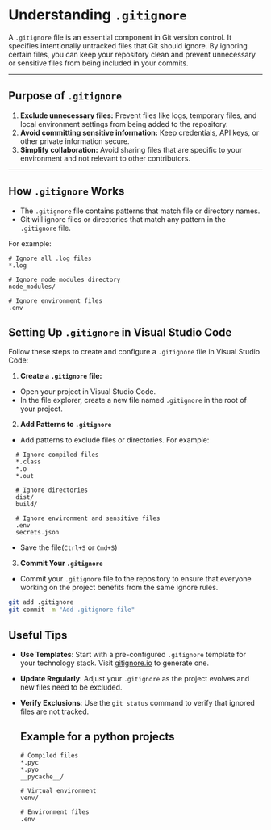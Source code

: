 # Understanding `.gitignore`

A `.gitignore` file is an essential component in Git version control. It specifies intentionally untracked files that Git should ignore. By ignoring certain files, 
you can keep your repository clean and prevent unnecessary or sensitive files from being included in your commits.

---

## **Purpose of `.gitignore`**
1. **Exclude unnecessary files:** Prevent files like logs, temporary files, and local environment settings from being added to the repository.
2. **Avoid committing sensitive information:** Keep credentials, API keys, or other private information secure.
3. **Simplify collaboration:** Avoid sharing files that are specific to your environment and not relevant to other contributors.

---

## **How `.gitignore` Works**
- The `.gitignore` file contains patterns that match file or directory names.
- Git will ignore files or directories that match any pattern in the `.gitignore` file.

For example:
```plaintext
# Ignore all .log files
*.log

# Ignore node_modules directory
node_modules/

# Ignore environment files
.env
```
## **Setting Up `.gitignore` in Visual Studio Code**
Follow these steps to create and configure a `.gitignore` file in Visual Studio Code:
1. **Create a `.gitignore` file:**
- Open your project in Visual Studio Code.
- In the file explorer, create a new file named `.gitignore` in the root of your project.
2. **Add Patterns to `.gitignore`**
  - Add patterns to exclude files or directories. For example:
```plaintext
  # Ignore compiled files
  *.class
  *.o
  *.out
  
  # Ignore directories
  dist/
  build/
  
  # Ignore environment and sensitive files
  .env
  secrets.json
 ```

- Save the file(`Ctrl+S` or `Cmd+S`)
3. **Commit Your `.gitignore`**
  - Commit your `.gitignore` file to the repository to ensure that everyone working on the project benefits from the same ignore rules.
  ```bash
  git add .gitignore
  git commit -m "Add .gitignore file"
  ```

## **Useful Tips**
- **Use Templates**: Start with a pre-configured `.gitignore` template for your technology stack. Visit [gitignore.io](https://www.toptal.com/developers/gitignore/) to generate one.
- **Update Regularly**: Adjust your `.gitignore` as the project evolves and new files need to be excluded.
- **Verify Exclusions**: Use the `git status` command to verify that ignored files are not tracked.

  ## **Example for a python projects**
  ```plaintext
  # Compiled files
  *.pyc
  *.pyo
  __pycache__/
  
  # Virtual environment
  venv/
  
  # Environment files
  .env
 ```
